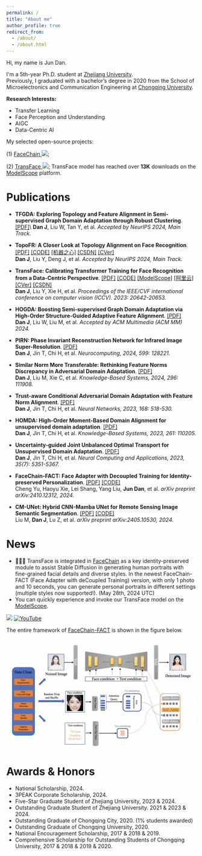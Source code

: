 ```yaml
---
permalink: /
title: "About me"
author_profile: true
redirect_from: 
  - /about/
  - /about.html
---
```

Hi, my name is Jun Dan.

I'm a 5th-year Ph.D. student at [Zhejiang University](https://www.zju.edu.cn/).\
Previously, I graduated with a bachelor’s degree in 2020 from the School of Microelectronics and Communication Engineering at [Chongqing University](https://www.cqu.edu.cn/).

**Research Interests:**
* Transfer Learning
* Face Perception and Understanding
* AIGC
* Data-Centric AI

My selected open-source projects:  
  
(1) [FaceChain ![](https://img.shields.io/github/stars/modelscope/FaceChain?style=social&label=Stars)](https://github.com/modelscope/facechain); 

(2) [TransFace ![](https://img.shields.io/github/stars/modelscope/FaceChain?style=social&label=Stars)](https://github.com/modelscope/facechain/tree/main/face_module/TransFace); TransFace model has reached over **13K** downloads on the [ModelScope](https://www.modelscope.cn/models/iic/cv_vit_face-recognition) platform.



Publications
======
* **TFGDA: Exploring Topology and Feature Alignment in Semi-supervised Graph Domain Adaptation through Robust Clustering**. [[PDF]](https://openreview.net/forum?id=26BdXIY3ik&referrer=%5BAuthor%20Console%5D(%2Fgroup%3Fid%3DNeurIPS.cc%2F2024%2FConference%2FAuthors%23your-submissions))\
**Dan J**, Liu W, Tan Y, et al.
<em>Accepted by NeurIPS 2024, Main Track.</em>

* **TopoFR: A Closer Look at Topology Alignment on Face Recognition**. [[PDF]](https://openreview.net/forum?id=KVAx5tys2p&referrer=%5BAuthor%20Console%5D(%2Fgroup%3Fid%3DNeurIPS.cc%2F2024%2FConference%2FAuthors%23your-submissions)) [[CODE]](https://github.com/modelscope/facechain/tree/main/face_module/TopoFR) [[机器之心]](https://www.jiqizhixin.com/articles/2024-10-17-6) [[CSDN]](https://blog.csdn.net/sunbaigui/article/details/143230746) [[CVer]](https://mp.weixin.qq.com/s/3NegnpJUGPfI_dOfkp_4LQ)\
**Dan J**, Liu Y, Deng J, et al. 
<em>Accepted by NeurIPS 2024, Main Track.</em>

* **TransFace: Calibrating Transformer Training for Face Recognition from a Data-Centric Perspective**. [[PDF]](https://openaccess.thecvf.com/content/ICCV2023/html/Dan_TransFace_Calibrating_Transformer_Training_for_Face_Recognition_from_a_Data-Centric_ICCV_2023_paper.html) [[CODE]](https://github.com/DanJun6737/TransFace) [[ModelScope]](https://www.modelscope.cn/models/iic/cv_vit_face-recognition) [[阿里云]](https://developer.aliyun.com/article/1319924) [[CVer]](https://mp.weixin.qq.com/s/n9HKqZ7DAt5Woo5BCwxq6w) [[CSDN]](https://blog.csdn.net/sunbaigui/article/details/136556006)\
**Dan J**, Liu Y, Xie H, et al. 
<em>Proceedings of the IEEE/CVF international conference on computer vision (ICCV). 2023: 20642-20653.</em>

* **HOGDA: Boosting Semi-supervised Graph Domain Adaptation via High-Order Structure-Guided Adaptive Feature Alignment**. [[PDF]](https://openreview.net/forum?id=2KjnPzj8gf)\
**Dan J**, Liu W, Liu M, et al. 
<em>Accepted by ACM Multimedia (ACM MM) 2024.</em>

* **PIRN: Phase Invariant Reconstruction Network for Infrared Image Super-Resolution**. [[PDF]](https://www.sciencedirect.com/science/article/abs/pii/S0925231224009925)\
**Dan J**, Jin T, Chi H, et al. 
<em>Neurocomputing, 2024, 599: 128221.</em>

* **Similar Norm More Transferable: Rethinking Feature Norms Discrepancy in Adversarial Domain Adaptation**. [[PDF]](https://www.sciencedirect.com/science/article/abs/pii/S0950705124005422)\
**Dan J**, Liu M, Xie C, et al. 
<em>Knowledge-Based Systems, 2024, 296: 111908.</em>

* **Trust-aware Conditional Adversarial Domain Adaptation with Feature Norm Alignment**. [[PDF]](https://www.sciencedirect.com/science/article/abs/pii/S0893608023005543)\
**Dan J**, Jin T, Chi H, et al. 
<em>Neural Networks, 2023, 168: 518-530.</em>

* **HOMDA: High-Order Moment-Based Domain Alignment for unsupervised domain adaptation**. [[PDF]](https://www.sciencedirect.com/science/article/abs/pii/S0950705122013016)\
**Dan J**, Jin T, Chi H, et al. 
<em>Knowledge-Based Systems, 2023, 261: 110205.</em>

* **Uncertainty-guided Joint Unbalanced Optimal Transport for Unsupervised Domain Adaptation**. [[PDF]](https://link.springer.com/article/10.1007/s00521-022-07976-x)\
**Dan J**, Jin T, Chi H, et al. 
<em>Neural Computing and Applications, 2023, 35(7): 5351-5367.</em>

* **FaceChain-FACT: Face Adapter with Decoupled Training for Identity-preserved Personalization**. [[PDF]](https://arxiv.org/abs/2410.12312) [[CODE]](https://github.com/modelscope/facechain)\
Cheng Yu, Haoyu Xie, Lei Shang, Yang Liu, **Jun Dan**, et al. 
<em>arXiv preprint arXiv:2410.12312, 2024.</em>

* **CM-UNet: Hybrid CNN-Mamba UNet for Remote Sensing Image Semantic Segmentation**. [[PDF]](https://arxiv.org/abs/2405.10530) [[CODE]](https://github.com/XiaoBuL/CM-UNet)\
Liu M, **Dan J**, Lu Z, et al. 
<em>arXiv preprint arXiv:2405.10530, 2024.</em>

News
======
- 🚀🚀🚀 TransFace is integrated in [FaceChain](https://github.com/modelscope/facechain) as a key identity-preserved module to assist Stable Diffusion in generating human portraits with fine-grained facial details and diverse styles.
In the newest FaceChain-FACT (Face Adapter with deCoupled Training) version, with only 1 photo and 10 seconds, you can generate personal portraits in different settings (multiple styles now supported!). (May 28th, 2024 UTC)
- You can quickly experience and invoke our TransFace model on the [ModelScope](https://modelscope.cn/models/damo/cv_vit_face-recognition/summary).

<a href='https://facechain-fact.github.io/'><img src='https://img.shields.io/badge/Project-Page-Green'></a>  [![YouTube](https://badges.aleen42.com/src/youtube.svg)](https://youtu.be/DHqEl0qwi-M?si=y6VpInXdhIX0HpbI)

 The entire framework of [FaceChain-FACT](https://github.com/modelscope/facechain) is shown in the figure below.

![image](framework.png)


Awards & Honors
======
* National Scholarship, 2024.
* 3PEAK Corporate Scholarship, 2024.
* Five-Star Graduate Student of Zhejiang University, 2023 & 2024.
* Outstanding Graduate Student of Zhejiang University. 2021 & 2023 & 2024.
* Outstanding Graduate of Chongqing City, 2020. (1% students awarded)
* Outstanding Graduate of Chongqing University, 2020.
* National Encouragement Scholarship, 2017 & 2018 & 2019. 
* Comprehensive Scholarship for Outstanding Students of Chongqing University, 2017 & 2018 & 2019 & 2020.



